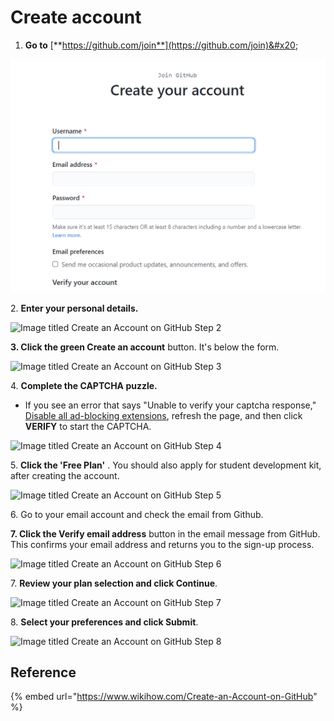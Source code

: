 # Create account



1. **Go to** [**https://github.com/join**](https://github.com/join)&#x20;

![](<../../.gitbook/assets/image (201).png>)

2\. **Enter your personal details.**&#x20;

![Image titled Create an Account on GitHub Step 2](https://www.wikihow.com/images/thumb/5/58/Create-an-Account-on-GitHub-Step-2.jpg/aid1365192-v4-728px-Create-an-Account-on-GitHub-Step-2.jpg.webp)

**3. Click the green Create an account** button. It's below the form.

![Image titled Create an Account on GitHub Step 3](https://www.wikihow.com/images/thumb/b/b0/Create-an-Account-on-GitHub-Step-3.jpg/aid1365192-v4-728px-Create-an-Account-on-GitHub-Step-3.jpg.webp)

4\. **Complete the CAPTCHA puzzle.**&#x20;

* If you see an error that says "Unable to verify your captcha response,"  [Disable all ad-blocking extensions](https://www.wikihow.com/Disable-Your-Ad-Blocker), refresh the page, and then click **VERIFY** to start the CAPTCHA.

![Image titled Create an Account on GitHub Step 4](https://www.wikihow.com/images/thumb/c/c2/Create-an-Account-on-GitHub-Step-4.jpg/aid1365192-v4-728px-Create-an-Account-on-GitHub-Step-4.jpg.webp)

5\. **Click the 'Free Plan'** .  You should also apply for student development kit, after creating the account. &#x20;

![Image titled Create an Account on GitHub Step 5](https://www.wikihow.com/images/thumb/a/a5/Create-an-Account-on-GitHub-Step-5.jpg/aid1365192-v4-728px-Create-an-Account-on-GitHub-Step-5.jpg.webp)

6\. Go to your email account and check the email from Github.

**7. Click the Verify email address** button in the email message from GitHub. This confirms your email address and returns you to the sign-up process.

![Image titled Create an Account on GitHub Step 6](https://www.wikihow.com/images/thumb/a/af/Create-an-Account-on-GitHub-Step-6.jpg/aid1365192-v4-728px-Create-an-Account-on-GitHub-Step-6.jpg.webp)

7\. **Review your plan selection and click Continue**.&#x20;

![Image titled Create an Account on GitHub Step 7](https://www.wikihow.com/images/thumb/7/78/Create-an-Account-on-GitHub-Step-7.jpg/aid1365192-v4-728px-Create-an-Account-on-GitHub-Step-7.jpg.webp)

8\. **Select your preferences and click Submit**.&#x20;

![Image titled Create an Account on GitHub Step 8](https://www.wikihow.com/images/thumb/5/5c/Create-an-Account-on-GitHub-Step-8.jpg/aid1365192-v4-728px-Create-an-Account-on-GitHub-Step-8.jpg.webp)

## Reference

{% embed url="https://www.wikihow.com/Create-an-Account-on-GitHub" %}
